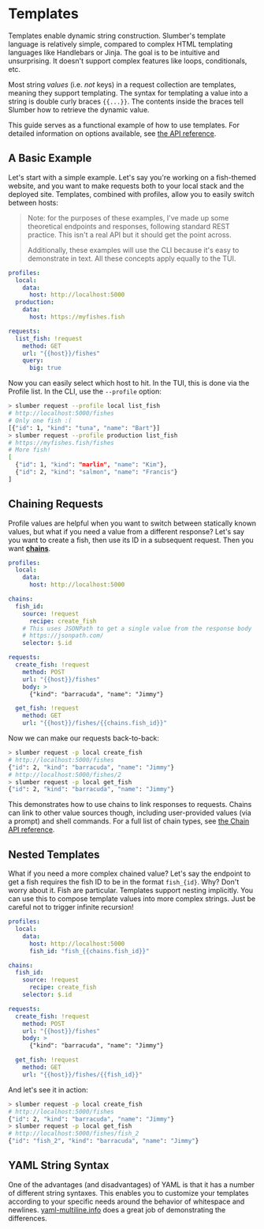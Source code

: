 # Templates

Templates enable dynamic string construction. Slumber's template language is relatively simple, compared to complex HTML templating languages like Handlebars or Jinja. The goal is to be intuitive and unsurprising. It doesn't support complex features like loops, conditionals, etc.

Most string _values_ (i.e. _not_ keys) in a request collection are templates, meaning they support templating. The syntax for templating a value into a string is double curly braces `{{...}}`. The contents inside the braces tell Slumber how to retrieve the dynamic value.

This guide serves as a functional example of how to use templates. For detailed information on options available, see [the API reference](../api/request_collection/template.md).

## A Basic Example

Let's start with a simple example. Let's say you're working on a fish-themed website, and you want to make requests both to your local stack and the deployed site. Templates, combined with profiles, allow you to easily switch between hosts:

> Note: for the purposes of these examples, I've made up some theoretical endpoints and responses, following standard REST practice. This isn't a real API but it should get the point across.
>
> Additionally, these examples will use the CLI because it's easy to demonstrate in text. All these concepts apply equally to the TUI.

```yaml
profiles:
  local:
    data:
      host: http://localhost:5000
  production:
    data:
      host: https://myfishes.fish

requests:
  list_fish: !request
    method: GET
    url: "{{host}}/fishes"
    query:
      big: true
```

Now you can easily select which host to hit. In the TUI, this is done via the Profile list. In the CLI, use the `--profile` option:

```sh
> slumber request --profile local list_fish
# http://localhost:5000/fishes
# Only one fish :(
[{"id": 1, "kind": "tuna", "name": "Bart"}]
> slumber request --profile production list_fish
# https://myfishes.fish/fishes
# More fish!
[
  {"id": 1, "kind": "marlin", "name": "Kim"},
  {"id": 2, "kind": "salmon", "name": "Francis"}
]
```

## Chaining Requests

Profile values are helpful when you want to switch between statically known values, but what if you need a value from a different response? Let's say you want to create a fish, then use its ID in a subsequent request. Then you want [**chains**](../api/request_collection/chain.md).

```yaml
profiles:
  local:
    data:
      host: http://localhost:5000

chains:
  fish_id:
    source: !request
      recipe: create_fish
    # This uses JSONPath to get a single value from the response body
    # https://jsonpath.com/
    selector: $.id

requests:
  create_fish: !request
    method: POST
    url: "{{host}}/fishes"
    body: >
      {"kind": "barracuda", "name": "Jimmy"}

  get_fish: !request
    method: GET
    url: "{{host}}/fishes/{{chains.fish_id}}"
```

Now we can make our requests back-to-back:

```sh
> slumber request -p local create_fish
# http://localhost:5000/fishes
{"id": 2, "kind": "barracuda", "name": "Jimmy"}
# http://localhost:5000/fishes/2
> slumber request -p local get_fish
{"id": 2, "kind": "barracuda", "name": "Jimmy"}
```

This demonstrates how to use chains to link responses to requests. Chains can link to other value sources though, including user-provided values (via a prompt) and shell commands. For a full list of chain types, see [the Chain API reference](../api/request_collection/chain.md).

## Nested Templates

What if you need a more complex chained value? Let's say the endpoint to get a fish requires the fish ID to be in the format `fish_{id}`. Why? Don't worry about it. Fish are particular. Templates support nesting implicitly. You can use this to compose template values into more complex strings. Just be careful not to trigger infinite recursion!

```yaml
profiles:
  local:
    data:
      host: http://localhost:5000
      fish_id: "fish_{{chains.fish_id}}"

chains:
  fish_id:
    source: !request
      recipe: create_fish
    selector: $.id

requests:
  create_fish: !request
    method: POST
    url: "{{host}}/fishes"
    body: >
      {"kind": "barracuda", "name": "Jimmy"}

  get_fish: !request
    method: GET
    url: "{{host}}/fishes/{{fish_id}}"
```

And let's see it in action:

```sh
> slumber request -p local create_fish
# http://localhost:5000/fishes
{"id": 2, "kind": "barracuda", "name": "Jimmy"}
> slumber request -p local get_fish
# http://localhost:5000/fishes/fish_2
{"id": "fish_2", "kind": "barracuda", "name": "Jimmy"}
```

## YAML String Syntax

One of the advantages (and disadvantages) of YAML is that it has a number of different string syntaxes. This enables you to customize your templates according to your specific needs around the behavior of whitespace and newlines. [yaml-multiline.info](https://yaml-multiline.info/) does a great job of demonstrating the differences.
